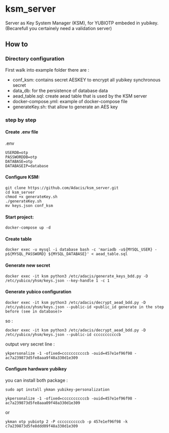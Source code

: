 # ksm_server
Server as Key System Manager (KSM), for YUBIOTP embeded in yubikey. (Becarefull you certainely need a validation server)

## How to

### Directory configuration

First walk into example folder there are : 
- conf_ksm: contains secret AESKEY to encrypt all yubikey synchronous secret
- data_db: for the persistence of database data
- aead_table.sql: create aead table that is used by the KSM server
- docker-compose.yml: example of docker-compose file
- generateKey.sh: that allow to generate an AES key

### step by step

#### Create .env file

.env
```
USERDB=otp
PASSWORDDB=otp
DATABASE=otp
DATABASEIP=database
```

#### Configure KSM:

```
git clone https://github.com/Adacis/ksm_server.git
cd ksm_server
chmod +x generateKey.sh
./generateKey.sh
mv keys.json conf_ksm
```

#### Start project:

```
docker-compose up -d
```

#### Create table

```
docker exec -u mysql -i database bash -c 'mariadb -u${MYSQL_USER} -p${MYSQL_PASSWORD} ${MYSQL_DATABASE}' < aead_table.sql
```

#### Generate new secret
```
docker exec -it ksm python3 /etc/adacis/generate_keys_bdd.py -D /etc/yubico/yhsm/keys.json --key-handle 1 -c 1
```

#### Generate yubico configuration
```
docker exec -it ksm python3 /etc/adacis/decrypt_aead_bdd.py -D /etc/yubico/yhsm/keys.json --public-id <public_id generate in the step before (see in database)>
```
so :

```
docker exec -it ksm python3 /etc/adacis/decrypt_aead_bdd.py -D /etc/yubico/yhsm/keys.json --public-id cccccccccccb
```

output very secret line : 
```
ykpersonalize -1 -ofixed=cccccccccccb -ouid=457e1ef96f98 -ac7a239873d5fe8aaa9f48a330d1e309
```

#### Configure hardware yubikey
you can install both package :
```
sudo apt install ykman yubikey-personalization
```

```
ykpersonalize -1 -ofixed=cccccccccccb -ouid=457e1ef96f98 -ac7a239873d5fe8aaa09f48a330d1e309
```

or 

```
ykman otp yubiotp 2 -P cccccccccccb -p 457e1ef96f98 -k c7a239873d5fe8ddd09f48a330d1e309
```